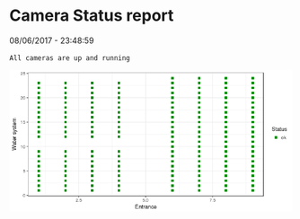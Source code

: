 Camera Status report
================
08/06/2017 - 23:48:59

    All cameras are up and running

![](camreport_files/figure-markdown_github/unnamed-chunk-2-1.png)
